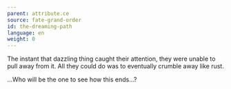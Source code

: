 ```yaml
---
parent: attribute.ce
source: fate-grand-order
id: the-dreaming-path
language: en
weight: 0
---
```


The instant that dazzling thing caught their attention, they were unable to pull away from it. All they could do was to eventually crumble away like rust.

…Who will be the one to see how this ends…?

